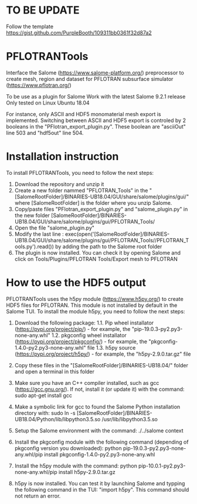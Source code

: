 # TO BE UPDATE
Follow the template https://gist.github.com/PurpleBooth/109311bb0361f32d87a2

# PFLOTRANTools
Interface the Salome (https://www.salome-platform.org/) preprocessor to create mesh, region and dataset for PFLOTRAN subsurface simulator (https://www.pflotran.org/)

To be use as a plugin for Salome
Work with the latest Salome 9.2.1 release
Only tested on Linux Ubuntu 18.04

For instance, only ASCII and HDF5 monomaterial mesh export is implemented. Switching between ASCII and HDF5 export is controled by 2 booleans in the "PFlotran_export_plugin.py". These boolean are "asciiOut" line 503 and "hdf5out" line 504.


# Installation instruction
To install PFLOTRANTools, you need to follow the next steps:
1. Download the repository and unzip it
2. Create a new folder nammed "PFLOTRAN_Tools" in the "[SalomeRootFolder]/BINARIES-UB18.04/GUI/share/salome/plugins/gui/" where [SalomeRootFolder] is the folder where you unzip Salome.
3. Copy/paste files "PFlotran_export_plugin.py" and "salome_plugin.py" in the new folder [SalomeRootFolder]/BINARIES-UB18.04/GUI/share/salome/plugins/gui/PFLOTRAN_Tools/
4. Open the file "salome_plugin.py"
5. Modify the last line :
exec(open('[SalomeRootFolder]/BINARIES-UB18.04/GUI/share/salome/plugins/gui/PFLOTRAN_Tools//PFLOTRAN_Tools.py').read())
by adding the path to the Salome root folder
6. The plugin is now installed. You can check it by opening Salome and click on Tools/Plugins/PFLOTRAN Tools/Export mesh to PFLOTRAN


# How to use the HDF5 output
PFLOTRANTools uses the h5py module (https://www.h5py.org/) to create HDF5 files for PFLOTRAN. This module is not installed by default in the Salome TUI. To install the module h5py, you need to follow the next steps:
1. Download the following package:
1.1. Pip wheel installator (https://pypi.org/project/pip/) - for example, the "pip-19.0.3-py2.py3-none-any.whl"
1.2. pkgconfig wheel installator (https://pypi.org/project/pkgconfig/) - for example, the "pkgconfig-1.4.0-py2.py3-none-any.whl" file
1.3. h5py source (https://pypi.org/project/h5py/) - for example, the "h5py-2.9.0.tar.gz" file

2. Copy these files in the "[SalomeRootFolder]/BINARIES-UB18.04/" folder and open a terminal in this folder
3. Make sure you have an C++ compiler installed, such as gcc (https://gcc.gnu.org/). If not, install it (or update it) with the command:
sudo apt-get install gcc
4. Make a symbolic link for gcc to found the Salome Python installation directory with:
sudo ln -s [SalomeRootFolder]/BINARIES-UB18.04/Python/lib/libpython3.5.so /usr/lib/libpython3.5.so
5. Setup the Salome environment with the command: ./../salome context
6. Install the pkgconfig module with the following command (depending of pkgconfig version you downloaded):
python pip-19.0.3-py2.py3-none-any.whl/pip install pkgconfig-1.4.0-py2.py3-none-any.whl 
7. Install the h5py module with the command: 
python pip-10.0.1-py2.py3-none-any.whl/pip install h5py-2.9.0.tar.gz
8. h5py is now installed. You can test it by launching Salome and typping the following command in the TUI: "import h5py". This command should not return an error.
